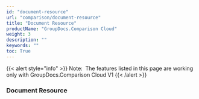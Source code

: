 ```yaml
---
id: "document-resource"
url: "comparison/document-resource"
title: "Document Resource"
productName: "GroupDocs.Comparison Cloud"
weight: 3
description: ""
keywords: ""
toc: True
---
```


{{< alert style="info" >}}
Note:  The features listed in this page are working only with GroupDocs.Comparison Cloud V1
{{< /alert >}}

### Document Resource

